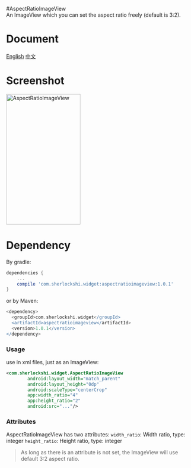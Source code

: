 #AspectRatioImageView  
An ImageView which you can set the aspect ratio freely (default is 3:2).

# Document
[English](./README.md)
[中文](./README_cn.md)

# Screenshot
<img src="http://7xlpfl.com1.z0.glb.clouddn.com/16-9-30/10154521.jpg" width="200" height="350" alt="AspectRatioImageView"/>

# Dependency
By gradle:
```groovy
dependencies {
    ...
    compile 'com.sherlockshi.widget:aspectratioimageview:1.0.1'
}
```

or by Maven:
```groovy
<dependency>
  <groupId>com.sherlockshi.widget</groupId>
  <artifactId>aspectratioimageview</artifactId>
  <version>1.0.1</version>
</dependency>
```


### Usage
use in xml files, just as an ImageView:
```xml
<com.sherlockshi.widget.AspectRatioImageView
        android:layout_width="match_parent"
        android:layout_height="0dp"
        android:scaleType="centerCrop"
        app:width_ratio="4"
        app:height_ratio="2"
        android:src="..."/>
```

### Attributes
AspectRatioImageView has two attributes:
`width_ratio`: Width ratio, type: integer
`height_ratio`: Height ratio, type: integer

> As long as there is an attribute is not set, the ImageView will use default 3:2 aspect ratio.